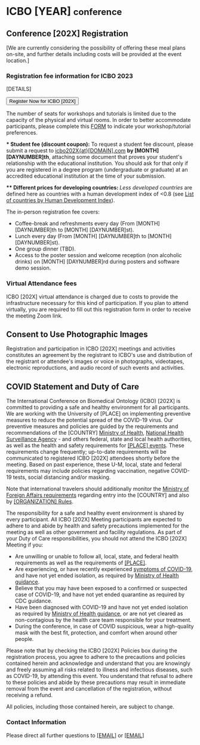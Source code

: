 <br>
<h1> ICBO [YEAR] <small>conference</small></h1>

## Conference [202X] Registration 

[We are currently considering the possibility of offering these meal plans on-site, and further details including costs will be provided at the event location.]

### Registration fee information for ICBO 2023 

[DETAILS]

<button type="button" class="btn btn-success btn-primary btn-lg">Register Now for ICBO [202X]</button>	

<div class="alert alert-primary" role="alert">
The number of seats for workshops and tutorials is limited due to the capacity of the physical and virtual rooms. In order to better accommodate participants, please complete this <a href="https://docs.google.com/forms/ZZZ"> FORM</a> to indicate your workshop/tutorial preferences.
</div>

<b>* Student fee (discount coupon):</b> To request a student fee discount, please submit a request to 
    <a href="mailto:[MAIL]?subject=[ICBO202X]Student discount coupon" target="_blank">icbo202X{at}[DOMAIN].com</a> <b>by [MONTH] [DAYNUMBER]th</b>, attaching some document that proves your student's relationship with the educational institution. You should ask for that only if you are registered in a degree program (undergraduate or graduate) at an accredited educational institution at the time of your submission.

<b>** Different prices for developing countries: </b><i>Less developed countries</i> are defined here as countries with a human development index of &lt;0.8 (see 
    <a target="_blank" href="https://en.wikipedia.org/wiki/List_of_countries_by_Human_Development_Index">
    List of countries by Human Development Index</a>).

The in-person registration fee covers:
<ul>
    <li>Coffee-break and refreshments every day (From [MONTH] [DAYNUMBER]th to [MONTH] [DAYNUMBER]st).</li>                    
    <li>Lunch every day (From [MONTH] [DAYNUMBER]th to [MONTH] [DAYNUMBER]st).</li>
    <li>One group dinner (TBD).</li>
    <li>Access to the poster session and welcome reception (non alcoholic drinks) on [MONTH] [DAYNUMBER]rd  during posters and software demo session.</li>     
</ul>

### Virtual Attendance fees

ICBO [202X] virtual attendance is charged due to costs to provide the infrastructure necessary for this kind of participation. If you plan to attend virtually, you are required to fill out this registration form in order to receive the meeting Zoom link.

## Consent to Use Photographic Images

Registration and participation in ICBO [202X] meetings and activities constitutes an agreement by the registrant to ICBO's use and distribution of the registrant or attendee's images or voice in photographs, videotapes, electronic reproductions, and audio record of such events and activities.

## COVID Statement and Duty of Care

<p>The International Conference on Biomedical Ontology (ICBO) [202X] is committed to providing a safe and
    healthy environment for all participants. We are working with the University of [PLACE] on
    implementing preventive measures to reduce the potential spread of the COVID-19 virus. Our preventive
    measures and policies are guided by the requirements and recommendations of the [COUNTRY] <a
    href="https://[URL]" target="_blank">Ministry of Health</a>, <a href="https://[URL]" target="_blank">National Health Surveillance Agency</a> - and others federal, state and local health authorities, as well as the health and safety requirements for <a href="http://[LINK]"target="_blank">[PLACE] events</a>. These requirements change frequently; up-to-date requirements will be communicated to registered ICBO [202X] attendees shortly before the meeting. Based on past experience, these U-M, local, state and federal requirements may include policies regarding vaccination, negative COVID-19 tests, social distancing and/or masking.</p>

<p>Note that international travelers should additionally monitor the <a href="[URL]" target="_blank">Ministry of Foreign Affairs requirements</a> regarding entry into the [COUNTRY] and also by <a href="[URL]" target="_blank">[ORGANIZATION] Rules</a>.</p>

<p>The responsibility for a safe and healthy event environment is shared by every participant. All ICBO [202X]
    Meeting participants are expected to adhere to and abide by health and safety precautions implemented
    for the meeting as well as other government and facility regulations. As part of your Duty of Care
    responsibilities, you should not attend the ICBO [202X] Meeting if you: </p>
<ul>
    <li>Are unwilling or unable to follow all, local, state, and federal health requirements as well as the requirements of <a href="http://[URL]" target="_blank">[PLACE]</a>.</li>
    <li>Are experiencing, or have recently experienced <a href="https://[URL]" target="_blank">symptoms of COVID-19</a>, and have not yet ended isolation, as required by <a href="https://[LINK]" target="_blank">Ministry of Health guidance</a>.</li>
    <li>Believe that you may have been exposed to a confirmed or suspected case of COVID-19, and have not
        yet ended quarantine as required by CDC guidance.</li>
    <li>Have been diagnosed with COVID-19 and have not yet ended isolation as required by <a href="https://[LINK]" target="_blank">Ministry of Health guidance</a>, or are not yet cleared as non-contagious by the health care team responsible for your treatment.</li>
    <li>During the conference, in case of COVID suspicious, wear a high-quality mask with the best fit,
        protection, and comfort when around other people.</li>
</ul>
<p>Please note that by checking the ICBO [202X] Policies box during the registration process, you agree to
    adhere to the precautions and policies contained herein and acknowledge and understand that you are
    knowingly and freely assuming all risks related to illness and infectious diseases, such as COVID-19, by
    attending this event. You understand that refusal to adhere to these policies and abide by these
    precautions may result in immediate removal from the event and cancellation of the registration, without
    receiving a refund.</p>

<p>All policies, including those contained herein, are subject to change.</p>


### Contact Information 

Please direct all further questions to <a href="mailto:[EMAIL]?subject=Conference-Information">[EMAIL]</a> or <a href="mailto:[EMAIL]?subject=Conference-Information">[EMAIL]</a> 


